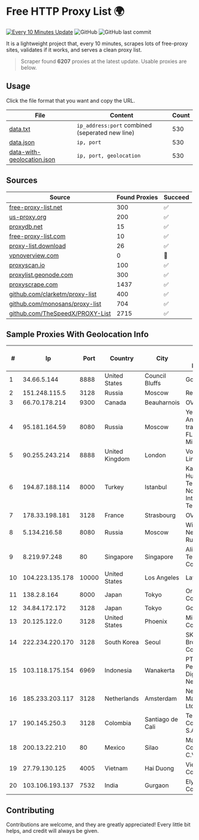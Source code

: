 
# Free HTTP Proxy List 🌍

[![Every 10 Minutes Update](https://github.com/mertguvencli/http-proxy-list/actions/workflows/main.yml/badge.svg?branch=main)](https://github.com/mertguvencli/http-proxy-list/actions/workflows/main.yml)
![GitHub](https://img.shields.io/github/license/mertguvencli/http-proxy-list)
![GitHub last commit](https://img.shields.io/github/last-commit/mertguvencli/http-proxy-list)

It is a lightweight project that, every 10 minutes, scrapes lots of free-proxy sites, validates if it works, and serves a clean proxy list.


> Scraper found **6207** proxies at the latest update. Usable proxies are below.

## Usage

Click the file format that you want and copy the URL.


|File|Content|Count|
|----|-------|-----|
|[data.txt](https://raw.githubusercontent.com/mertguvencli/http-proxy-list/main/proxy-list/data.txt)|`ip_address:port` combined (seperated new line)|530|
|[data.json](https://raw.githubusercontent.com/mertguvencli/http-proxy-list/main/proxy-list/data.json)|`ip, port`|530|
|[data-with-geolocation.json](https://raw.githubusercontent.com/mertguvencli/http-proxy-list/main/proxy-list/data-with-geolocation.json)|`ip, port, geolocation`|530|

## Sources

|Source|Found Proxies|Succeed|
|------|-------------|-------|
|[free-proxy-list.net](https://free-proxy-list.net)|300|✅|
|[us-proxy.org](https://www.us-proxy.org)|200|✅|
|[proxydb.net](http://proxydb.net)|15|✅|
|[free-proxy-list.com](https://free-proxy-list.com/?page=&port=&type%5B%5D=http&type%5B%5D=https&up_time=0&search=Search)|10|✅|
|[proxy-list.download](https://www.proxy-list.download/HTTP)|26|✅|
|[vpnoverview.com](https://vpnoverview.com/privacy/anonymous-browsing/free-proxy-servers)|0|🚫|
|[proxyscan.io](https://www.proxyscan.io)|100|✅|
|[proxylist.geonode.com](https://proxylist.geonode.com/api/proxy-list?limit=300&page=1&sort_by=lastChecked&sort_type=desc&protocols=http,https)|300|✅|
|[proxyscrape.com](https://api.proxyscrape.com/v2/?request=displayproxies&protocol=http&timeout=10000&country=all&ssl=all&anonymity=all)|1437|✅|
|[github.com/clarketm/proxy-list](https://raw.githubusercontent.com/clarketm/proxy-list/master/proxy-list-raw.txt)|400|✅|
|[github.com/monosans/proxy-list](https://raw.githubusercontent.com/monosans/proxy-list/main/proxies/http.txt)|704|✅|
|[github.com/TheSpeedX/PROXY-List](https://raw.githubusercontent.com/TheSpeedX/PROXY-List/master/http.txt)|2715|✅|


## Sample Proxies With Geolocation Info

|#|Ip|Port|Country|City|Internet Service Provider|
|-|--|----|-------|----|-------------------------|
|1|34.66.5.144|8888|United States|Council Bluffs|Google LLC|
|2|151.248.115.5|3128|Russia|Moscow|Reg.Ru|
|3|66.70.178.214|9300|Canada|Beauharnois|OVH SAS|
|4|95.181.164.59|8080|Russia|Moscow|Yegor Andreevich trading as FLP Miglovets|
|5|90.255.243.214|8888|United Kingdom|London|Vodafone Limited|
|6|194.87.188.114|8000|Turkey|Istanbul|Kadir Huseyin Tezcan Nosspeed Internet Teknolojileri|
|7|178.33.198.181|3128|France|Strasbourg|OVH SAS|
|8|5.134.216.58|8080|Russia|Moscow|Wiland Network Russia|
|9|8.219.97.248|80|Singapore|Singapore|Alibaba (US) Technology Co., Ltd.|
|10|104.223.135.178|10000|United States|Los Angeles|LayerHost|
|11|138.2.8.164|8000|Japan|Tokyo|Oracle Corporation|
|12|34.84.172.172|3128|Japan|Tokyo|Google LLC|
|13|20.125.122.0|3128|United States|Phoenix|Microsoft Corporation|
|14|222.234.220.170|3128|South Korea|Seoul|SK Broadband Co Ltd|
|15|103.118.175.154|6969|Indonesia|Wanakerta|PT Pedjoeang Digital Networks|
|16|185.233.203.117|3128|Netherlands|Amsterdam|Network Management Ltd|
|17|190.145.250.3|3128|Colombia|Santiago de Cali|Telmex Colombia S.A.|
|18|200.13.22.210|80|Mexico|Silao|Marcatel Com, S.A. de C.V.|
|19|27.79.130.125|4005|Vietnam|Hai Duong|Viettel Corporation|
|20|103.106.193.137|7532|India|Gurgaon|Elyzium Consulting|



## Contributing

Contributions are welcome, and they are greatly appreciated! Every
little bit helps, and credit will always be given.

